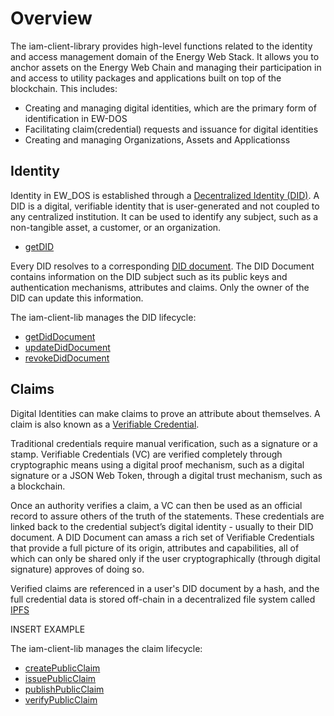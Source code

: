 # Overview

The iam-client-library provides high-level functions related to the identity and access management domain of the Energy Web Stack. It allows you to anchor assets on the Energy Web Chain and managing their participation in and access to utility packages and applications built on top of the blockchain. This includes:

- Creating and managing digital identities, which are the primary form of identification in EW-DOS
- Facilitating claim(credential) requests and issuance for digital identities
- Creating and managing Organizations, Assets and Applicationss 


## Identity

Identity in EW_DOS is established through a [Decentralized Identity (DID)](https://www.w3.org/TR/did-core/). A DID is a digital, verifiable identity that is user-generated and not coupled to any centralized institution. It can be used to identify any subject, such as a non-tangible asset, a customer, or an organization.

- [getDID](../api/classes/iam.md#getDid)

Every DID resolves to a corresponding [DID document](https://www.w3.org/TR/did-use-cases/#dfn-did-documents). The DID Document contains information on the DID subject such as its public keys and authentication mechanisms, attributes and claims. Only the owner of the DID can update this information. 

The iam-client-lib manages the DID lifecycle:
- [getDidDocument](../api/classes/iam.md#getdiddocument)
- [updateDidDocument](../api/classes/iam.md#updatediddocument)
- [revokeDidDocument](../api/classes/iam.md#revokediddocument)


## Claims

Digital Identities can make claims to prove an attribute about themselves. A claim is also known as a [Verifiable Credential](https://www.w3.org/TR/vc-data-model/).

Traditional credentials require manual verification, such as a signature or a stamp. Verifiable Credentials (VC) are verified completely through cryptographic means using a digital proof mechanism, such as a digital signature or a JSON Web Token, through a digital trust mechanism, such as a blockchain.

Once an authority verifies a claim, a VC can then be used as an official record to assure others of the truth of the statements. These credentials are linked back to the credential subject’s digital identity - usually to their DID document. A DID Document can amass a rich set of Verifiable Credentials that provide a full picture of its origin, attributes and capabilities, all of which can only be shared only if the user cryptographically (through digital signature) approves of doing so.

Verified claims are referenced in a user's DID document by a hash, and the full credential data is stored off-chain in a decentralized file system called [IPFS](https://ipfs.io/)

INSERT EXAMPLE


The iam-client-lib manages the claim lifecycle:
- [createPublicClaim](../api/classes/iam.md#createpublicclaim) 
- [issuePublicClaim](../api/classes/iam.md#issuepublicclaim)
- [publishPublicClaim](../api/classes/iam.md#publishpublicclaim)
- [verifyPublicClaim](../api/classes/iam.md#verifypublicclaim)


